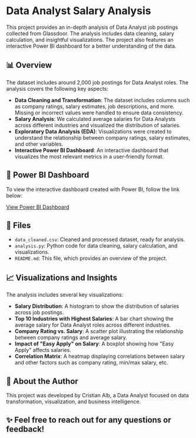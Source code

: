 # Data Analyst Salary Analysis

This project provides an in-depth analysis of Data Analyst job postings collected from Glassdoor. The analysis includes data cleaning, salary calculation, and insightful visualizations. The project also features an interactive Power BI dashboard for a better understanding of the data.

## 📊 Overview

The dataset includes around 2,000 job postings for Data Analyst roles. The analysis covers the following key aspects:

- **Data Cleaning and Transformation**: The dataset includes columns such as company ratings, salary estimates, job descriptions, and more. Missing or incorrect values were handled to ensure data consistency.
- **Salary Analysis**: We calculated average salaries for Data Analysts across different industries and visualized the distribution of salaries.
- **Exploratory Data Analysis (EDA)**: Visualizations were created to understand the relationship between company ratings, salary estimates, and other variables.
- **Interactive Power BI Dashboard**: An interactive dashboard that visualizes the most relevant metrics in a user-friendly format.

## 🔗 Power BI Dashboard

To view the interactive dashboard created with Power BI, follow the link below:

[View Power BI Dashboard](https://app.powerbi.com/view?r=eyJrIjoiYTk1Njc2ZWMtMmM0Yi00YmQxLWE5MmYtODI5ZGRiMTk1MWM1IiwidCI6ImQ2NDZkM2E4LTdiMTUtNGI1My05ZDkyLTk4MTVmZDYyNzAyYyIsImMiOjR9&pageName=b96932f9613ad65c4018)

## 📂 Files

- `data_cleaned.csv`: Cleaned and processed dataset, ready for analysis.
- `analysis.py`: Python code for data cleaning, salary calculation, and visualizations.
- `README.md`: This file, which provides an overview of the project.

## 📈 Visualizations and Insights

The analysis includes several key visualizations:
- **Salary Distribution**: A histogram to show the distribution of salaries across job postings.
- **Top 10 Industries with Highest Salaries**: A bar chart showing the average salary for Data Analyst roles across different industries.
- **Company Rating vs. Salary**: A scatter plot illustrating the relationship between company ratings and average salary.
- **Impact of "Easy Apply" on Salary**: A boxplot showing how "Easy Apply" affects salaries.
- **Correlation Matrix**: A heatmap displaying correlations between salary and other factors such as company rating, min/max salary, etc.


## 💼 About the Author
This project was developed by Cristian Alb, a Data Analyst focused on data transformation, visualization, and business intelligence.


## ✨ Feel free to reach out for any questions or feedback!
